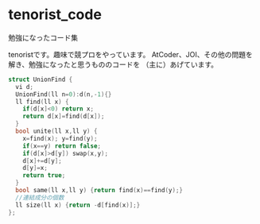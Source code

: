 # tenorist_code
勉強になったコード集


tenoristです。趣味で競プロをやっています。
AtCoder、JOI、その他の問題を解き、勉強になったと思うもののコードを
（主に）あげています。

```cpp
struct UnionFind {
  vi d;
  UnionFind(ll n=0):d(n,-1){}
  ll find(ll x) {
    if(d[x]<0) return x;
    return d[x]=find(d[x]);
  }
  bool unite(ll x,ll y) {
    x=find(x); y=find(y);
    if(x==y) return false;
    if(d[x]>d[y]) swap(x,y);
    d[x]+=d[y];
    d[y]=x;
    return true;
  }
  bool same(ll x,ll y) {return find(x)==find(y);}
  //連結成分の個数
  ll size(ll x) {return -d[find(x)];}
};
```
